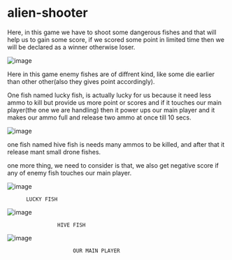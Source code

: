 # alien-shooter
Here, in this game we have to shoot some dangerous fishes and that will help us to gain some score, if we scored some point in limited time then we will be declared as a winner otherwise loser.

![image](https://user-images.githubusercontent.com/94397716/194619680-7149556a-a8b4-4ed6-8cdf-3dfa3189e56b.png)

Here in this game enemy fishes are of diffrent kind, like some die earlier than other other(also they gives point accordingly).

One fish named lucky fish, is actually lucky for us because it need less ammo to kill but provide us more point or scores and if it touches our main player(the one we are handling) then it power ups our main player and it makes our ammo full and release two ammo at once till 10 secs.

![image](https://user-images.githubusercontent.com/94397716/194624512-53d50459-3b9d-4317-b562-6c187e3e654f.png)

one fish named hive fish is needs many ammos to be killed, and after that it release mant small drone fishes.


one more thing, we need to consider is that, we also get negative score if any of enemy fish touches our main player.


![image](https://user-images.githubusercontent.com/94397716/194624958-acd67b36-403a-4d2f-8390-a2176789ba23.png)

          LUCKY FISH

![image](https://user-images.githubusercontent.com/94397716/194623693-48353d55-87fb-4304-aad9-465c72ddb95c.png)

                    HIVE FISH


![image](https://user-images.githubusercontent.com/94397716/194625382-22b09088-e4f0-4833-af1e-f44b542341fe.png)

                         OUR MAIN PLAYER


